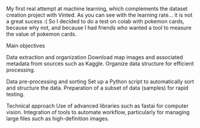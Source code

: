 My first real attempt at machine learning, which complements the dataset creation project with Vinted. As you can see with the learning rate... it is not a great sucess :(
So I decided to do a test on colab with pokemon cards, because why not, and because I had friends who wanted a tool to measure the value of pokemon cards.

Main objectives

  Data extraction and organization
        Download map images and associated metadata from sources such as Kaggle.
        Organize data structure for efficient processing.

  Data pre-processing and sorting
        Set up a Python script to automatically sort and structure the data.
        Preparation of a subset of data (samples) for rapid testing.

  Technical approach
        Use of advanced libraries such as fastai for computer vision.
        Integration of tools to automate workflow, particularly for managing large files such as high-definition images.

